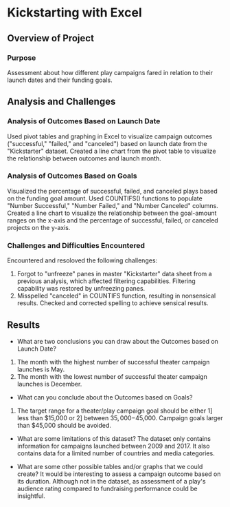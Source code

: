 # Kickstarting with Excel

## Overview of Project

### Purpose
Assessment about how different play campaigns fared in relation to their launch dates and their funding goals.

## Analysis and Challenges

### Analysis of Outcomes Based on Launch Date
Used pivot tables and graphing in Excel to visualize campaign outcomes ("successful," "failed," and "canceled") based on launch date from the "Kickstarter" dataset.
Created a line chart from the pivot table to visualize the relationship between outcomes and launch month.

### Analysis of Outcomes Based on Goals
Visualized the percentage of successful, failed, and canceled plays based on the funding goal amount. 
Used COUNTIFS() functions to populate "Number Successful," "Number Failed," and "Number Canceled" columns.
Created a line chart to visualize the relationship between the goal-amount ranges on the x-axis and the percentage of successful, failed, or canceled projects on the y-axis. 

### Challenges and Difficulties Encountered
Encountered and resoloved the following challenges:
1. Forgot to "unfreeze" panes in master "Kickstarter" data sheet from a previous analysis, which affected filtering capabilities.  Filtering capability was restored by unfreezing panes.
2. Misspelled "canceled" in COUNTIFS function, resulting in nonsensical results.  Checked and corrected spelling to achieve sensical results.

## Results

- What are two conclusions you can draw about the Outcomes based on Launch Date?
1. The month with the highest number of successful theater campaign launches is May.
2. The month with the lowest number of successful theater campaign launches is December.

- What can you conclude about the Outcomes based on Goals?
1. The target range for a theater/play campaign goal should be either 1] less than $15,000 or 2] between $35,000-$45,000.  Campaign goals larger than $45,000 should be avoided.

- What are some limitations of this dataset?
The dataset only contains information for campaigns launched between 2009 and 2017. It also contains data for a limited number of countries and media categories.

- What are some other possible tables and/or graphs that we could create?
It would be interesting to assess a campaign outcome based on its duration.  Although not in the dataset, as assessment of a play's audience rating compared to fundraising performance could be insightful.
